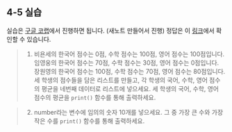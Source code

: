 ## 4-5 실습

실습은 [구글 코랩](https://colab.research.google.com/)에서 진행하면 됩니다. (새노트 만들어서 진행) 정답은 이 [링크](https://colab.research.google.com/drive/1q5yAQgQ_k2regRMHhu5m8yy5oYapnJ1x?usp=sharing)에서 확인할 수 있습니다.

> 1. 비욘세의 한국어 점수는 0점, 수학 점수는 100점, 영어 점수는 100점입니다. 임영웅의 한국어 점수는 70점, 수학 점수는 30점, 영어 점수는 0점입니다. 장원영의 한국어 점수는 100점, 수학 점수는 70점, 영어 점수는 80점입니다. 세 학생의 점수들을 담은 리스트를 만들고, 각 학생의 국어, 수학, 영어 점수의 평균을 네번째 데이터로 리스트에 넣으세요. 세 학생의 국어, 수학, 영어 점수의 평균을 `print()` 함수를 통해 출력하세요.

> 2. number라는 변수에 임의의 숫자 10개를 넣으세요. 그 중 가장 큰 수와 가장 작은 수를 `print()` 함수를 통해 출력하세요.
